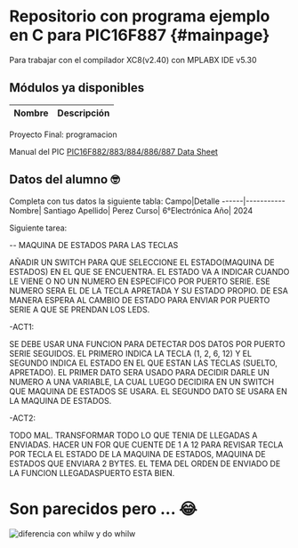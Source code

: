 # Repositorio con programa ejemplo en C para PIC16F887 {#mainpage}
Para trabajar con el compilador XC8(v2.40) con MPLABX IDE v5.30
## Módulos ya disponibles
Nombre|Descripción
------|-----------

Proyecto Final: programacion

Manual del PIC [PIC16F882/883/884/886/887 Data Sheet](https://ww1.microchip.com/downloads/en/DeviceDoc/40001291H.pdf)

## Datos del alumno :nerd_face:
Completa con tus datos la siguiente tabla:
Campo|Detalle
------|-----------
Nombre| Santiago
Apellido| Perez
Curso| 6°Electrónica
Año| 2024

Siguiente tarea:

 -- MAQUINA DE ESTADOS PARA LAS TECLAS

 AÑADIR UN SWITCH PARA QUE SELECCIONE EL ESTADO(MAQUINA DE ESTADOS) EN EL QUE SE ENCUENTRA.
 EL ESTADO VA A INDICAR CUANDO LE VIENE O NO UN NUMERO EN ESPECIFICO POR PUERTO SERIE.
 ESE NUMERO SERA EL DE LA TECLA APRETADA Y SU ESTADO PROPIO.
 DE ESA MANERA ESPERA AL CAMBIO DE ESTADO PARA ENVIAR POR PUERTO SERIE A QUE SE PRENDAN LOS LEDS.

-ACT1:

SE DEBE USAR UNA FUNCION PARA DETECTAR DOS DATOS POR PUERTO SERIE SEGUIDOS. EL PRIMERO INDICA 
LA TECLA (1, 2, 6, 12) Y EL SEGUNDO INDICA EL ESTADO EN EL QUE ESTAN LAS TECLAS (SUELTO, APRETADO).
EL PRIMER DATO SERA USADO PARA DECIDIR DARLE UN NUMERO A UNA VARIABLE, LA CUAL LUEGO DECIDIRA EN UN
SWITCH QUE MAQUINA DE ESTADOS SE USARA. EL SEGUNDO DATO SE USARA EN LA MAQUINA DE ESTADOS.

-ACT2:

TODO MAL. TRANSFORMAR TODO LO QUE TENIA DE LLEGADAS A ENVIADAS. HACER UN FOR QUE CUENTE DE 1 A 12
PARA REVISAR TECLA POR TECLA EL ESTADO DE LA MAQUINA DE ESTADOS, MAQUINA DE ESTADOS QUE ENVIARA 2
BYTES. EL TEMA DEL ORDEN DE ENVIADO DE LA FUNCION LLEGADASPUERTO ESTA BIEN.

# Son parecidos pero ... :joy:

![diferencia con whilw y do whilw](https://user-images.githubusercontent.com/64550311/124700300-df852a00-dec2-11eb-8dfe-207bfd057aba.jpg)
